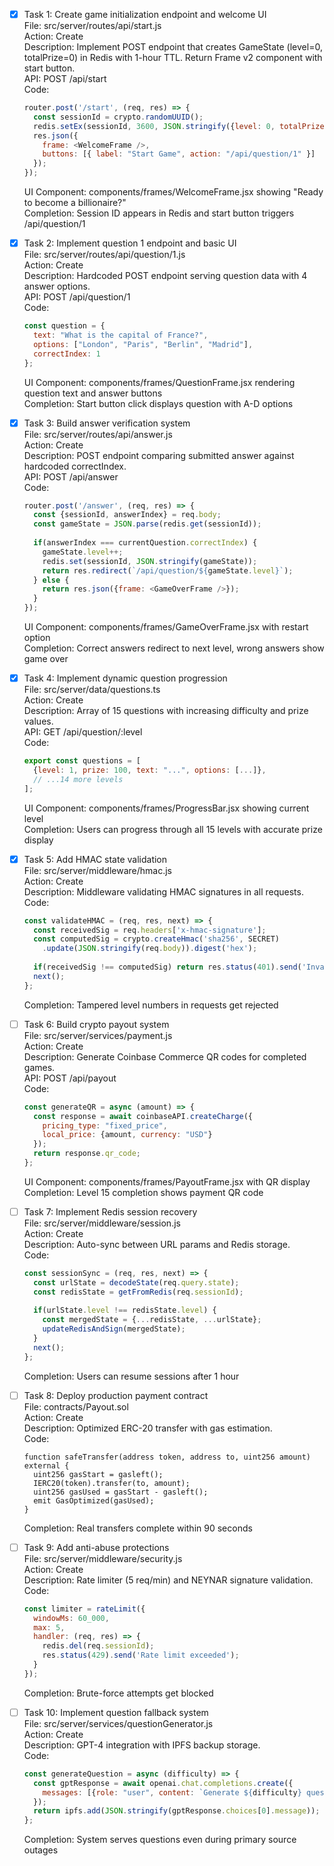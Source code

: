- [x] Task 1: Create game initialization endpoint and welcome UI  
  File: src/server/routes/api/start.js  
  Action: Create  
  Description: Implement POST endpoint that creates GameState (level=0, totalPrize=0) in Redis with 1-hour TTL. Return Frame v2 component with start button.  
  API: POST /api/start  
  Code:  
  ```javascript
  router.post('/start', (req, res) => {
    const sessionId = crypto.randomUUID();
    redis.setEx(sessionId, 3600, JSON.stringify({level: 0, totalPrize: 0}));
    res.json({
      frame: <WelcomeFrame />,
      buttons: [{ label: "Start Game", action: "/api/question/1" }]
    });
  });
  ```  
  UI Component: components/frames/WelcomeFrame.jsx showing "Ready to become a billionaire?"  
  Completion: Session ID appears in Redis and start button triggers /api/question/1

- [x] Task 2: Implement question 1 endpoint and basic UI  
  File: src/server/routes/api/question/1.js  
  Action: Create  
  Description: Hardcoded POST endpoint serving question data with 4 answer options.  
  API: POST /api/question/1  
  Code:  
  ```javascript
  const question = {
    text: "What is the capital of France?",
    options: ["London", "Paris", "Berlin", "Madrid"],
    correctIndex: 1
  };
  ```  
  UI Component: components/frames/QuestionFrame.jsx rendering question text and answer buttons  
  Completion: Start button click displays question with A-D options

- [x] Task 3: Build answer verification system  
  File: src/server/routes/api/answer.js  
  Action: Create  
  Description: POST endpoint comparing submitted answer against hardcoded correctIndex.  
  API: POST /api/answer  
  Code:  
  ```javascript
  router.post('/answer', (req, res) => {
    const {sessionId, answerIndex} = req.body;
    const gameState = JSON.parse(redis.get(sessionId));
    
    if(answerIndex === currentQuestion.correctIndex) {
      gameState.level++;
      redis.set(sessionId, JSON.stringify(gameState));
      return res.redirect(`/api/question/${gameState.level}`);
    } else {
      return res.json({frame: <GameOverFrame />});
    }
  });
  ```  
  UI Component: components/frames/GameOverFrame.jsx with restart option  
  Completion: Correct answers redirect to next level, wrong answers show game over

- [x] Task 4: Implement dynamic question progression  
  File: src/server/data/questions.ts  
  Action: Create  
  Description: Array of 15 questions with increasing difficulty and prize values.  
  API: GET /api/question/:level  
  Code:  
  ```javascript
  export const questions = [
    {level: 1, prize: 100, text: "...", options: [...]},
    // ...14 more levels
  ];
  ```  
  UI Component: components/frames/ProgressBar.jsx showing current level  
  Completion: Users can progress through all 15 levels with accurate prize display

- [x] Task 5: Add HMAC state validation  
  File: src/server/middleware/hmac.js  
  Action: Create  
  Description: Middleware validating HMAC signatures in all requests.  
  Code:  
  ```javascript
  const validateHMAC = (req, res, next) => {
    const receivedSig = req.headers['x-hmac-signature'];
    const computedSig = crypto.createHmac('sha256', SECRET)
      .update(JSON.stringify(req.body)).digest('hex');
    
    if(receivedSig !== computedSig) return res.status(401).send('Invalid signature');
    next();
  };
  ```  
  Completion: Tampered level numbers in requests get rejected

- [ ] Task 6: Build crypto payout system  
  File: src/server/services/payment.js  
  Action: Create  
  Description: Generate Coinbase Commerce QR codes for completed games.  
  API: POST /api/payout  
  Code:  
  ```javascript
  const generateQR = async (amount) => {
    const response = await coinbaseAPI.createCharge({
      pricing_type: "fixed_price",
      local_price: {amount, currency: "USD"}
    });
    return response.qr_code;
  };
  ```  
  UI Component: components/frames/PayoutFrame.jsx with QR display  
  Completion: Level 15 completion shows payment QR code

- [ ] Task 7: Implement Redis session recovery  
  File: src/server/middleware/session.js  
  Action: Create  
  Description: Auto-sync between URL params and Redis storage.  
  Code:  
  ```javascript
  const sessionSync = (req, res, next) => {
    const urlState = decodeState(req.query.state);
    const redisState = getFromRedis(req.sessionId);
    
    if(urlState.level !== redisState.level) {
      const mergedState = {...redisState, ...urlState};
      updateRedisAndSign(mergedState);
    }
    next();
  };
  ```  
  Completion: Users can resume sessions after 1 hour

- [ ] Task 8: Deploy production payment contract  
  File: contracts/Payout.sol  
  Action: Create  
  Description: Optimized ERC-20 transfer with gas estimation.  
  Code:  
  ```solidity
  function safeTransfer(address token, address to, uint256 amount) external {
    uint256 gasStart = gasleft();
    IERC20(token).transfer(to, amount);
    uint256 gasUsed = gasStart - gasleft();
    emit GasOptimized(gasUsed);
  }
  ```  
  Completion: Real transfers complete within 90 seconds

- [ ] Task 9: Add anti-abuse protections  
  File: src/server/middleware/security.js  
  Action: Create  
  Description: Rate limiter (5 req/min) and NEYNAR signature validation.  
  Code:  
  ```javascript
  const limiter = rateLimit({
    windowMs: 60_000,
    max: 5,
    handler: (req, res) => {
      redis.del(req.sessionId);
      res.status(429).send('Rate limit exceeded');
    }
  });
  ```  
  Completion: Brute-force attempts get blocked

- [ ] Task 10: Implement question fallback system  
  File: src/server/services/questionGenerator.js  
  Action: Create  
  Description: GPT-4 integration with IPFS backup storage.  
  Code:  
  ```javascript
  const generateQuestion = async (difficulty) => {
    const gptResponse = await openai.chat.completions.create({
      messages: [{role: "user", content: `Generate ${difficulty} question...`}]
    });
    return ipfs.add(JSON.stringify(gptResponse.choices[0].message));
  };
  ```  
  Completion: System serves questions even during primary source outages
